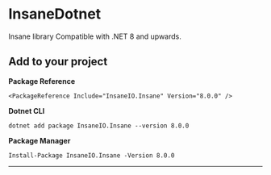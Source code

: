# InsaneDotnet
Insane library Compatible with .NET 8 and upwards.

## Add to your project

**Package Reference**   
```
<PackageReference Include="InsaneIO.Insane" Version="8.0.0" />
```

**Dotnet CLI**   
```
dotnet add package InsaneIO.Insane --version 8.0.0
```

**Package Manager**   
```
Install-Package InsaneIO.Insane -Version 8.0.0
```
<hr />


